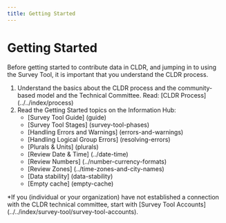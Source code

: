 ```yaml
---
title: Getting Started
---
```


# Getting Started

Before getting started to contribute data in CLDR, and jumping in to using the Survey Tool, it is important that you understand the CLDR process.

1. Understand the basics about the CLDR process and the community-based model and the Technical Committee. Read: [CLDR Process] (../../index/process)
2. Read the Getting Started topics on the Information Hub:
    - [Survey Tool Guide] (guide)
    - [Survey Tool Stages] (survey-tool-phases)
    - [Handling Errors and Warnings] (errors-and-warnings)
    - [Handling Logical Group Errors] (resolving-errors)
    - [Plurals & Units] (plurals)
    - [Review Date & Time] (../date-time)
    - [Review Numbers] (../number-currency-formats)
    - [Review Zones] (../time-zones-and-city-names)
    - [Data stability] (data-stability)
    - [Empty cache] (empty-cache)

\*If you (individual or your organization) have not established a connection with the CLDR technical committee, start with [Survey Tool Accounts] (../../index/survey-tool/survey-tool-accounts).
